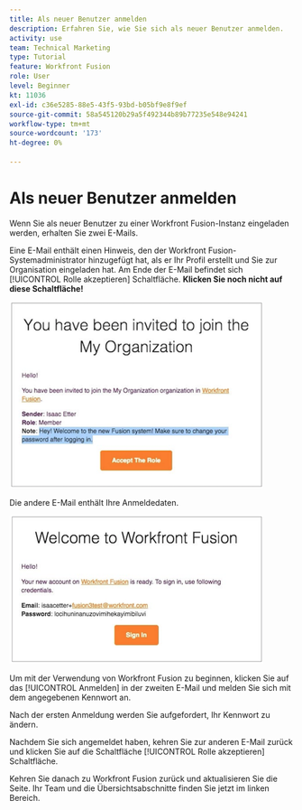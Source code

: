 ```yaml
---
title: Als neuer Benutzer anmelden
description: Erfahren Sie, wie Sie sich als neuer Benutzer anmelden.
activity: use
team: Technical Marketing
type: Tutorial
feature: Workfront Fusion
role: User
level: Beginner
kt: 11036
exl-id: c36e5285-88e5-43f5-93bd-b05bf9e8f9ef
source-git-commit: 58a545120b29a5f492344b89b77235e548e94241
workflow-type: tm+mt
source-wordcount: '173'
ht-degree: 0%

---
```


# Als neuer Benutzer anmelden

Wenn Sie als neuer Benutzer zu einer Workfront Fusion-Instanz eingeladen werden, erhalten Sie zwei E-Mails.

Eine E-Mail enthält einen Hinweis, den der Workfront Fusion-Systemadministrator hinzugefügt hat, als er Ihr Profil erstellt und Sie zur Organisation eingeladen hat. Am Ende der E-Mail befindet sich [!UICONTROL Rolle akzeptieren] Schaltfläche. **Klicken Sie noch nicht auf diese Schaltfläche!**

![Ein Bild Ihrer E-Mail-Einladung](assets/new-user-1.png)

Die andere E-Mail enthält Ihre Anmeldedaten.

![Ein Bild Ihrer E-Mail-Einladung](assets/new-user-2.png)

Um mit der Verwendung von Workfront Fusion zu beginnen, klicken Sie auf das [!UICONTROL Anmelden] in der zweiten E-Mail und melden Sie sich mit dem angegebenen Kennwort an.

Nach der ersten Anmeldung werden Sie aufgefordert, Ihr Kennwort zu ändern.

Nachdem Sie sich angemeldet haben, kehren Sie zur anderen E-Mail zurück und klicken Sie auf die Schaltfläche [!UICONTROL Rolle akzeptieren] Schaltfläche.

Kehren Sie danach zu Workfront Fusion zurück und aktualisieren Sie die Seite. Ihr Team und die Übersichtsabschnitte finden Sie jetzt im linken Bereich.
